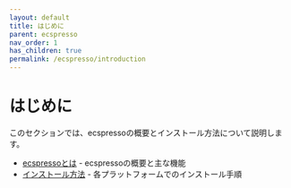```yaml
---
layout: default
title: はじめに
parent: ecspresso
nav_order: 1
has_children: true
permalink: /ecspresso/introduction
---
```


# はじめに

このセクションでは、ecspressoの概要とインストール方法について説明します。

- [ecspressoとは](about.html) - ecspressoの概要と主な機能
- [インストール方法](installation.html) - 各プラットフォームでのインストール手順
